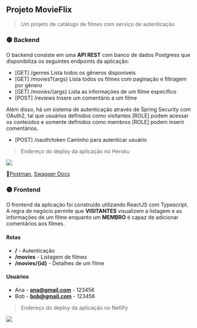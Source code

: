 ## Projeto MovieFlix
> Um projeto de catálogo de filmes com serviço de autenticação 

### 🟡 Backend
O backend consiste em uma **API REST** com banco de dados Postgress que disponibiliza os seguintes endpoints da aplicação:
* [GET] /genres 
Lista todos os gêneros disponíveis
* [GET] /movies?{args}
Lista todos os filmes com paginação e filtragem por gênero
* [GET] /movies/{args}
Lista as informações de um filme específico
* [POST] /reviews
Insere um comentário a um filme

Além disso, há um sistema de autenticação através de Spring Security com OAuth2, tal que usuários definidos como visitantes [ROLE] podem acessar os conteúdos e somente definidos como membros [ROLE] podem inserir comentários.
* [POST] /oauth/token
Caminho para autenticar usuário


> Endereço do deploy da aplicação no Heroku

[![](https://img.shields.io/badge/MOVIEFLIX-BACKEND-9370DB?logo=heroku&labelColor=9370DB&color=gray&style=for-the-badge)](https://nihwl-movieflix.herokuapp.com)

🚀[Postman](https://github.com/NihwlCat/movieflix/blob/master/Postman.json), [Swagger Docs](https://nihwl-movieflix.herokuapp.com/swagger-ui.html)

### 🟡 Frontend
O frontend da aplicação foi construído utilizando ReactJS com Typescript.
A regra de negócio permite que **VISITANTES** visualizem a listagem e as informações de um filme enquanto um **MEMBRO** é capaz de adicionar comentários aos filmes.

#### Rotas
* **/** - Autenticação
* **/movies** - Listagem de filmes
* **/movies/{id}** - Detalhes de um filme

#### Usuários
* Ana - **ana@gmail.com** - 123456
* Bob - **bob@gmail.com** - 123456

> Endereço do deploy da aplicação no Netlify

[![](https://img.shields.io/badge/MOVIEFLIX-FRONTEND-FCC44C?logo=netlify&labelColor=FCC44C&color=gray&style=for-the-badge)](https://nihwl-movieflix.netlify.app)
